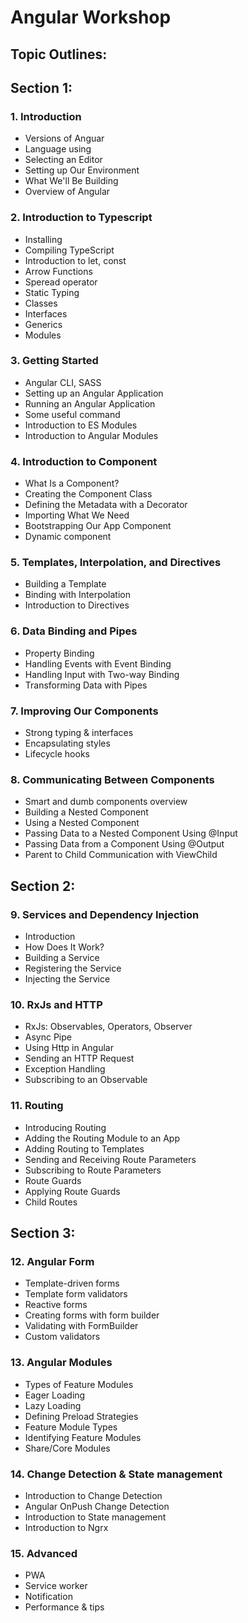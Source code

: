 # Angular Workshop

## Topic Outlines:

## Section 1:

### 1. Introduction

- Versions of Anguar
- Language using
- Selecting an Editor
- Setting up Our Environment
- What We'll Be Building
- Overview of Angular

### 2. Introduction to Typescript

- Installing
- Compiling TypeScript
- Introduction to let, const
- Arrow Functions
- Speread operator
- Static Typing
- Classes
- Interfaces
- Generics
- Modules

### 3. Getting Started

- Angular CLI, SASS
- Setting up an Angular Application
- Running an Angular Application
- Some useful command
- Introduction to ES Modules
- Introduction to Angular Modules

### 4. Introduction to Component

- What Is a Component?
- Creating the Component Class
- Defining the Metadata with a Decorator
- Importing What We Need
- Bootstrapping Our App Component
- Dynamic component

### 5. Templates, Interpolation, and Directives

- Building a Template
- Binding with Interpolation
- Introduction to Directives

### 6. Data Binding and Pipes

- Property Binding
- Handling Events with Event Binding
- Handling Input with Two-way Binding
- Transforming Data with Pipes

### 7. Improving Our Components

- Strong typing & interfaces
- Encapsulating styles
- Lifecycle hooks

### 8. Communicating Between Components

- Smart and dumb components overview
- Building a Nested Component
- Using a Nested Component
- Passing Data to a Nested Component Using @Input
- Passing Data from a Component Using @Output
- Parent to Child Communication with ViewChild

## Section 2:

### 9. Services and Dependency Injection

- Introduction
- How Does It Work?
- Building a Service
- Registering the Service
- Injecting the Service

### 10. RxJs and HTTP

- RxJs: Observables, Operators, Observer
- Async Pipe
- Using Http in Angular
- Sending an HTTP Request
- Exception Handling
- Subscribing to an Observable

### 11. Routing

- Introducing Routing
- Adding the Routing Module to an App
- Adding Routing to Templates
- Sending and Receiving Route Parameters
- Subscribing to Route Parameters
- Route Guards
- Applying Route Guards
- Child Routes

## Section 3:

### 12. Angular Form

- Template-driven forms
- Template form validators
- Reactive forms
- Creating forms with form builder
- Validating with FormBuilder
- Custom validators

### 13. Angular Modules

- Types of Feature Modules
- Eager Loading
- Lazy Loading
- Defining Preload Strategies
- Feature Module Types
- Identifying Feature Modules
- Share/Core Modules

### 14. Change Detection & State management

- Introduction to Change Detection
- Angular OnPush Change Detection
- Introduction to State management
- Introduction to Ngrx

### 15. Advanced
 - PWA
 - Service worker
 - Notification
 - Performance & tips 
  

